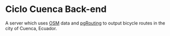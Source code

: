 # Ciclo Cuenca Back-end

A server which uses [OSM](https://www.openstreetmap.org/) data and [pgRouting](https://pgrouting.org/) to output bicycle routes in the city of Cuenca, Ecuador.

